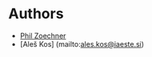# Authors

* [Phil Zoechner](mailto:philipp.zoechner@iaeste.at)
* [Aleš Kos] (mailto:ales.kos@iaeste.si)
